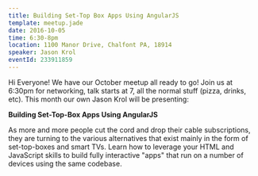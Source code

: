 ```yaml
---
title: Building Set-Top Box Apps Using AngularJS
template: meetup.jade
date: 2016-10-05
time: 6:30-8pm
location: 1100 Manor Drive, Chalfont PA, 18914
speaker: Jason Krol
eventId: 233911859
---
```


Hi Everyone! We have our October meetup all ready to go! Join us at 6:30pm for
networking, talk starts at 7, all the normal stuff (pizza, drinks, etc). This
month our own Jason Krol will be presenting:

__Building Set-Top-Box Apps Using AngularJS__

As more and more people cut the cord and drop their cable subscriptions, they
are turning to the various alternatives that exist mainly in the form of
set-top-boxes and smart TVs.  Learn how to leverage your HTML and JavaScript
skills to build fully interactive "apps" that run on a number of devices using
the same codebase.

